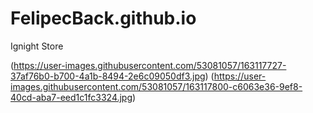 # FelipecBack.github.io

Ignight Store

(https://user-images.githubusercontent.com/53081057/163117727-37af76b0-b700-4a1b-8494-2e6c09050df3.jpg)
(https://user-images.githubusercontent.com/53081057/163117800-c6063e36-9ef8-40cd-aba7-eed1c1fc3324.jpg)
